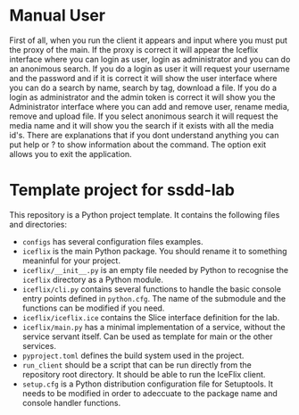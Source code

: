 # Manual User
First of all, when you run the client it appears and input where you must put the proxy of the main. If the proxy is correct it will appear the Iceflix interface where you can login as user, login as administrator and you can do an anonimous search. If you do a login as user it will request your username and the password and if it is correct it will show the user interface where you can do a search by name, search by tag, download a file. If you do a login as administrator and the admin token is correct it will show you the Administrator interface where you can add and remove user, rename media, remove and upload file. If you select anonimous search it will request the media name and it will show you the search if it exists with all the media id's. 
There are explanations that if you dont understand anything you can put help or ? to show information about the command. The option exit allows you to exit the application. 

# Template project for ssdd-lab

This repository is a Python project template.
It contains the following files and directories:

- `configs` has several configuration files examples.
- `iceflix` is the main Python package.
  You should rename it to something meaninful for your project.
- `iceflix/__init__.py` is an empty file needed by Python to
  recognise the `iceflix` directory as a Python module.
- `iceflix/cli.py` contains several functions to handle the basic console entry points
  defined in `python.cfg`.
  The name of the submodule and the functions can be modified if you need.
- `iceflix/iceflix.ice` contains the Slice interface definition for the lab.
- `iceflix/main.py` has a minimal implementation of a service,
  without the service servant itself.
  Can be used as template for main or the other services.
- `pyproject.toml` defines the build system used in the project.
- `run_client` should be a script that can be run directly from the
  repository root directory. It should be able to run the IceFlix
  client.
- `setup.cfg` is a Python distribution configuration file for Setuptools.
  It needs to be modified in order to adeccuate to the package name and
  console handler functions.
 
